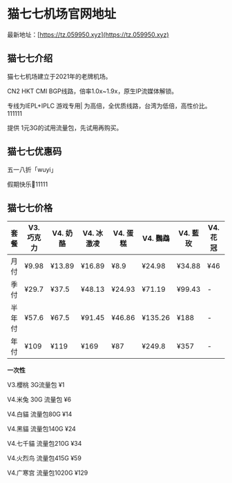 # 猫七七机场官网地址

最新地址：[https://tz.059950.xyz](https://tz.059950.xyz)

## 猫七七介绍

猫七七机场建立于2021年的老牌机场。

CN2 HKT CMI BGP线路，倍率1.0x~1.9x，原生IP流媒体解锁。

专线为IEPL+IPLC 游戏专用| 为高倍，全优质线路，台湾为低倍，高性价比。111111

提供 1元3G的试用流量包，先试用再购买。

## 猫七七优惠码

五一八折「wuyi」

假期快乐🍧11111

## 猫七七价格

|套餐|V3. 巧克力|V4. 奶酪|V4. 冰激凌|V4. 蛋糕|V4. 鸚鵡|V4. 藍玫|V4.花冠|V4.罌粟|
|----|----|----|----|----|----|----|----|----|
|月付|¥9.98|¥13.89|¥16.89|¥8.9|¥24.98|¥34.88|¥46|¥89|
|季付|¥29.7|¥37.5|¥48.13|¥24.93|¥71.19|¥99.43|-|-|
|半年付|¥57.6|¥67.5|¥91.45|¥46.86|¥135.26|¥188|-|-|
|年付|¥109|¥119|¥169|¥87|¥249.8|¥357|-|-|

**一次性**

V3.櫻桃 3G流量包 ¥1

V4.米兔 30G 流量包 ¥6

V4.白貓 流量包80G ¥14

V4.黑貓 流量包140G ¥24

V4.七千貓 流量包210G ¥34

V4.火烈鸟 流量包415G ¥59

V4.广寒宫 流量包1020G ¥129






